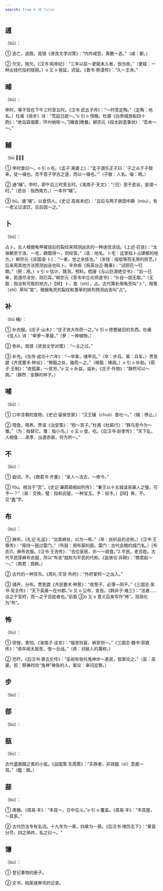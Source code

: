 ```yaml
---
search: true # 或 false
---
```


## 逋

（bū）：

➀ 逃亡，逃跑。晁错《贤良文学对策》：“内外咸怨，离散～逃。”（咸：都。）

➁ 欠交，拖欠。《汉书·昭帝纪》：“三年以前～更赋未入者，皆勿收。”（更赋：一种出钱代役的赋税。）o 又 o 拖延，迟延。《晋书·蔡谟传》：“久～王命。”

## 晡

（bū）：

申时，等于现在下午三时至五时。《汉书·武五子传》：“～时至定陶。”（定陶：地名。）杜甫《徐步》诗：“荒庭日欲～。”o 引 o 傍晚。杜甫《白帝城放船四十韵》：“绝岛容烟雾，环州纳晓～。”[晡食]晚餐。柳宗元《段太尉逸事状》：“吾未～～。”

## 餔

（bū 𫗦）：

➀ 申时食曰～。o 引 o 吃。《孟子·离娄上》：“孟子谓乐正子曰：‘子之从于子敖来，徒～啜也。吾不意子学古之道，而以～啜也。’”（子敖：人名。啜：喝。）

➁ 通“晡”。申时，即午后三时至五时。《淮南子·天文》：“（日）至于悲谷，是谓～时。”（悲谷：指西南方。）一本作“晡”。

➂ bǔ。通“哺”。以食饲人。《史记·高祖本纪》：“吕后与两子居田中耨（nòu），有一老父过请饮，吕后因～之。”

## 卜

（bǔ）：

占卜。古人根据龟甲被烧后的裂纹来预测凶吉的一种迷信活动。《上述·召诰》：“太保朝至于洛，～宅，厥既得～，则经营。”（洛：地名。卜宅：这里指卜占建都的地方。）柳宗元《非国语·卜》：“～者，世之余技也。”（余技：指低等而无用的技艺。）后来用其他方法预测凶吉也叫卜。辛弃疾《祝英台近·晚春》：“试把花～归期。”（把：用。）o 引 o 估计，猜测，预料。嵇康《与山巨源绝交书》：“自～已审，若道尽涂穷，则已耳。”柳宗元《答韦中立论师道书》：“仆自～固无取。”（无取：指没有可取的地方。）【辩】卜，筮（shì），占。古代算卦用龟壳叫“卜”，用蓍（shī）草叫“筮”，根据龟壳的裂纹和蓍草的排列预测凶吉叫“占”。

## 补

（bǔ 補）：

➀ 补衣服。《庄子·山木》：“庄子衣大布而～之。”o 引 o 修整破旧的东西。杜甫《佳人》诗：“牵萝～茅屋。”（萝：一种植物。）

➁ 弥补。晁错《贤良文学对策》：“～主之过。”

➂ 补充。《左传·成功十六年》：“～卒乘，缮甲兵。”（卒：步兵。乘：兵车。）贾思勰《齐民要术·种谷》：“稀豁之处，锄而～之。”（稀豁：稀疏。）o 引 o 补助。《荀子·王制》：“收孤寡，～贫穷。”o 又 o 补益，滋补。《庄子·外物》：“静然可以～病。”（静然：安静的样子。）

## 哺

（bǔ）：

➀ 口中含嚼的食物。《史记·留侯世家》：“汉王辍（chuò）食吐～。”（辍：停止。）

➁ 喂食，喂养。贾谊《治安策》：“抱～其子。”杜甫《杜鹃行》：“群鸟至今为～雏。”（为：指替它。雏：指小鸟。）o 又 o 食，吃。《后汉书·赵孝传》：“天下乱，人相食……弟季，出遇赤眉，将为所～。”

## 不

（bù）：

➀ 副词，不。《商君书·开塞》：“圣人～法古，～修今。”

➁ fǒu。相当于“否”。《史记·廉颇蔺相如列传》：“秦王以十五城请易寡人之璧，可予～？”（易：交换。璧：指和氏璧，一种宝玉。予：给予。）【辩】弗，不。见“[弗](../F/fu#弗)”字。

## 布

（bù）：

➀ 麻布。《礼记·礼运》：“治其麻丝，以为～帛。”（帛：丝织品的总称。）《汉书·王尊传》：“毋持～鼓过雷门。”（布鼓：用布蒙的鼓。雷门：古代会稽的城门名。）[布衣]1。麻布衣服。《汉书·王吉传》：“去位家居，亦～～疏食。”2.平民，老百姓。古代平民穿麻布衣服，所以“布衣”就称为平民的代称。《盐铁论·非鞅》：“商君起～～。”（商君：商鞅。）

➁ 古代的一种货币。《周礼·天官·外府》：“外府掌邦～之出入。”

➂ 铺开，分布。贾思勰《齐民要术·种葱》：“收葱子，必薄～阴干。”《三国志·吴书·吴主传》：“天下英豪～在州郡。”o 又 o 公布，宣告。《韩非子·难三》：“法者……设之于官府，而～之于百姓者也。”前面 ➂o 又 o 意义后来写作“佈”。现简化为“布”。

## 怖

（bù）：

➀ 惊惶，害怕。《淮南子·诠言》：“福至则喜，祸至则～。”《三国志·魏书·郭嘉传》：“虏卒闻太祖至，惶～合战。”（虏：对敌人的蔑称。）

➁ 恐吓。《后汉书·第五伦传》：“巫祝有依托鬼神诈～愚民，皆案论之。”（巫：巫婆。祝：祭祷时向“鬼神”祷告的人。案论：审问定罪。）

## 步

（bù）：

## 部

（bù）：

## 瓿

（bù）：

古代盛酱醋之类的小瓮。《战国策·东周策》：“夫鼎者，非效醯（xī）壶酱～耳。”（醯：醋。）

## 蔀

（bù）：

➀ 席栅。《周易·丰》：“丰其～，日中见斗。”o 引 o 覆盖。《周易·丰》：“丰其屋，～其家。”

➁ 古代历法专有名词。十九年为一章，四章为一蔀。《后汉书·律历志下》：“章首分尽，四之俱终，名之曰～。“

## 簿

（bù）：

➀ 登记事物的册子。

➁ 文书，档案或审讯的记录。
